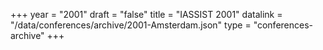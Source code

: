 +++
year = "2001"
draft = "false"
title = "IASSIST 2001"
datalink = "/data/conferences/archive/2001-Amsterdam.json"
type = "conferences-archive"
+++
